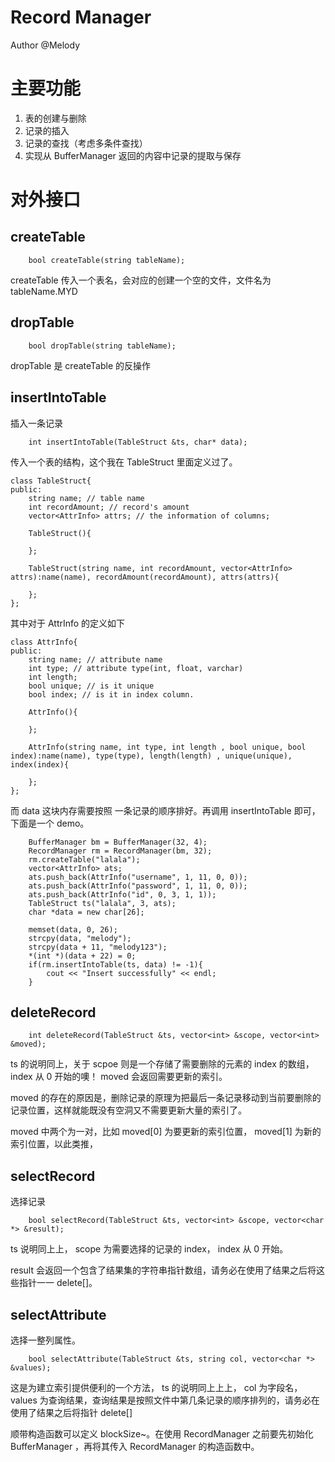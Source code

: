# Record Manager

Author @Melody

# 主要功能

1. 表的创建与删除
2. 记录的插入
3. 记录的查找（考虑多条件查找）
4. 实现从 BufferManager 返回的内容中记录的提取与保存

# 对外接口

## createTable

```
    bool createTable(string tableName);
```

createTable 传入一个表名，会对应的创建一个空的文件，文件名为 tableName.MYD

## dropTable

```
    bool dropTable(string tableName);
```

dropTable 是 createTable 的反操作

## insertIntoTable

插入一条记录

```
    int insertIntoTable(TableStruct &ts, char* data);
```

传入一个表的结构，这个我在 TableStruct 里面定义过了。

```
class TableStruct{
public:
    string name; // table name
    int recordAmount; // record's amount
    vector<AttrInfo> attrs; // the information of columns;

    TableStruct(){

    };

    TableStruct(string name, int recordAmount, vector<AttrInfo> attrs):name(name), recordAmount(recordAmount), attrs(attrs){

    };
};

```

其中对于 AttrInfo 的定义如下

```
class AttrInfo{
public:
    string name; // attribute name
    int type; // attribute type(int, float, varchar)
    int length;
    bool unique; // is it unique
    bool index; // is it in index column.

    AttrInfo(){

    };

    AttrInfo(string name, int type, int length , bool unique, bool index):name(name), type(type), length(length) , unique(unique), index(index){

    };
};
```

而 data 这块内存需要按照 一条记录的顺序排好。再调用 insertIntoTable 即可，下面是一个 demo。

```
    BufferManager bm = BufferManager(32, 4);
    RecordManager rm = RecordManager(bm, 32);
    rm.createTable("lalala");
    vector<AttrInfo> ats;
    ats.push_back(AttrInfo("username", 1, 11, 0, 0));
    ats.push_back(AttrInfo("password", 1, 11, 0, 0));
    ats.push_back(AttrInfo("id", 0, 3, 1, 1));
    TableStruct ts("lalala", 3, ats);
    char *data = new char[26];

    memset(data, 0, 26);
    strcpy(data, "melody");
    strcpy(data + 11, "melody123");
    *(int *)(data + 22) = 0;
    if(rm.insertIntoTable(ts, data) != -1){
        cout << "Insert successfully" << endl;
    }
```

## deleteRecord

```
    int deleteRecord(TableStruct &ts, vector<int> &scope, vector<int> &moved);
```

ts 的说明同上，关于 scpoe 则是一个存储了需要删除的元素的 index 的数组， index 从 0 开始的噢！ moved 会返回需要更新的索引。

moved 的存在的原因是，删除记录的原理为把最后一条记录移动到当前要删除的记录位置，这样就能既没有空洞又不需要更新大量的索引了。

moved 中两个为一对，比如 moved[0] 为要更新的索引位置， moved[1] 为新的索引位置，以此类推，

## selectRecord

选择记录

```
	bool selectRecord(TableStruct &ts, vector<int> &scope, vector<char *> &result);
```

ts 说明同上上， scope 为需要选择的记录的 index， index 从 0 开始。

result 会返回一个包含了结果集的字符串指针数组，请务必在使用了结果之后将这些指针一一 delete[]。

## selectAttribute

选择一整列属性。

```
    bool selectAttribute(TableStruct &ts, string col, vector<char *> &values);
```

这是为建立索引提供便利的一个方法， ts 的说明同上上上， col 为字段名， values 为查询结果，查询结果是按照文件中第几条记录的顺序排列的，请务必在使用了结果之后将指针 delete[]

顺带构造函数可以定义 blockSize~。在使用 RecordManager 之前要先初始化 BufferManager ，再将其传入 RecordManager 的构造函数中。